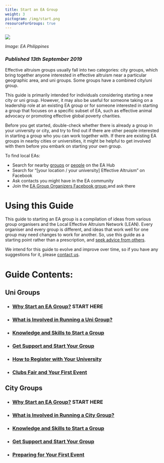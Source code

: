 ```yaml
---
title: Start an EA Group
weight: 3
pictogram: /img/start.png
resourceForGroups: true
---
```

<p class="large_image_wrapper">
 <img src="/img/eaphilippinesstart.png" />
</p>

_Image: EA Philippines_

### _Published 13th September 2019_

Effective altruism groups usually fall into two categories: city groups, which bring together anyone interested in effective altruism near a particular geographic area, and uni groups. Some groups have a combined city/uni group.

This guide is primarily intended for individuals considering starting a new city or uni group. However, it may also be useful for someone taking on a leadership role at an existing EA group or for someone interested in starting a group that focuses on a specific subset of EA, such as effective animal advocacy or promoting effective global poverty charities.

Before you get started, double-check whether there is already a group in your university or city, and try to find out if there are other people interested in starting a group who you can work together with. If there are existing EA groups in nearby cities or universities, it might be helpful to get involved with them before you embark on starting your own group.

To find local EAs:

* Search for nearby <a target="_blank" href="https://eahub.org/groups/">groups</a> or <a target="_blank" href="https://eahub.org/profiles/">people</a> on the EA Hub
* Search for “\[your location / your university] Effective Altruism” on Facebook
* Ask contacts you might have in the EA community
* Join the <a target="_blank" href="https://www.facebook.com/groups/956362287803174/">EA Group Organizers Facebook group </a>
  and ask there

# Using this Guide

This guide to starting an EA group is a compilation of ideas from various group organisers and the Local Effective Altruism Network (LEAN). Every organiser and every group is different, and ideas that work well for one group may need changes to work for another. So, use this guide as a starting point rather than a prescription, and <a target="_blank" href="/start/support/">seek advice from others</a>.

We intend for this guide to evolve and improve over time, so if you have any suggestions for it, please <a target="_blank" href="/contact-lean/">contact us</a>.

# Guide Contents:

## Uni Groups

* ### [Why Start an EA Group?](/start/why/) START HERE

* ### [What is Involved in Running a Uni Group?](/start/run-uni-group)

* ### [Knowledge and Skills to Start a Group](/start/knowledge/)

* ### [Get Support and Start Your Group](/start/support/)

* ### [How to Register with Your University](/start/register-uni/)

* ### [Clubs Fair and Your First Event](/start/first-event-uni/)



## City Groups

* ### [Why Start an EA Group?](/start/why/) START HERE

* ### [What is Involved in Running a City Group?](/start/city-groups-what-is-involved-in-running-a-city-group/)

* ### [Knowledge and Skills to Start a Group](/start/knowledge/)

* ### [Get Support and Start Your Group](/start/support/)

* ### [Preparing for Your First Event](/start/first-event-city/)
